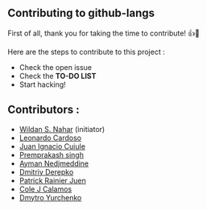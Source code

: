 ## Contributing to github-langs

First of all, thank you for taking the time to contribute! :+1::tada:


Here are the steps to contribute to this project :
- Check the open issue
- Check the **TO-DO LIST**
- Start hacking!

## Contributors :
- [Wildan S. Nahar](https://github.com/wildan3105) (initiator)
- [Leonardo Cardoso](https://github.com/Leocardoso94)
- [Juan Ignacio Cuiule](https://github.com/juancuiule)
- [Premprakash singh](https://github.com/PREMPRAKASHSINGH)
- [Ayman Nedjmeddine](https://github.com/IOAyman)
- [Dmitriy Derepko](https://github.com/xepozz)
- [Patrick Rainier Juen](https://github.com/uLan08)
- [Cole J Calamos](https://github.com/ccalamos)
- [Dmytro Yurchenko](https://github.com/metamaker)
